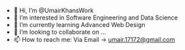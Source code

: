 - 👋 Hi, I’m @UmairKhansWork
- 👀 I’m interested in Software Engineering and Data Science
- 🌱 I’m currently learning Advanced Web Design
- 💞️ I’m looking to collaborate on ...
- 📫 How to reach me: Via Email -> umair.17172@gmail.com

<!---
UmairKhansWork/UmairKhansWork is a ✨ special ✨ repository because its `README.md` (this file) appears on your GitHub profile.
You can click the Preview link to take a look at your changes.
--->
